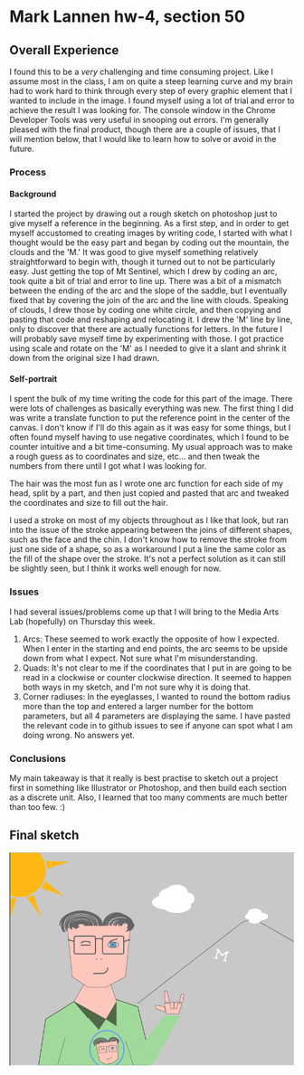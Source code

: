 # Mark Lannen hw-4, section 50

## Overall Experience
I found this to be a *very* challenging and time consuming project. Like I assume most in the class, I am on quite a steep learning curve and my brain had to work hard to think through every step of every graphic element that I wanted to include in the image. I found myself using a lot of trial and error to achieve the result I was looking for. The console window in the Chrome Developer Tools was very useful in snooping out errors. I'm generally pleased with the final product, though there are a couple of issues, that I will mention below, that I would like to learn how to solve or avoid in the future.

### Process
#### Background
I started the project by drawing out a rough sketch on photoshop just to give myself a reference in the beginning. As a first step, and in order to get myself accustomed to creating images by writing code, I started with what I thought would be the easy part and began by coding out the mountain, the clouds and the 'M.' It was good to give myself something relatively straightforward to begin with, though it turned out to not be particularly easy. Just getting the top of Mt Sentinel, which I drew by coding an arc, took quite a bit of trial and error to line up. There was a bit of a mismatch between the ending of the arc and the slope of the saddle, but I eventually fixed that by covering the join of the arc and the line with clouds. Speaking of clouds, I drew those by coding one white circle, and then copying and pasting that code and reshaping and relocating it. I drew the 'M' line by line, only to discover that there are actually functions for letters. In the future I will probably save myself time by experimenting with those. I got practice using scale and rotate on the 'M' as I needed to give it a slant and shrink it down from the original size I had drawn.

#### Self-portrait
I spent the bulk of my time writing the code for this part of the image. There were lots of challenges as basically everything was new. The first thing I did was write a translate function to put the reference point in the center of the canvas. I don't know if I'll do this again as it was easy for some things, but I often found myself having to use negative coordinates, which I found to be counter intuitive and a bit time-consuming. My usual approach was to make a rough guess as to coordinates and size, etc... and then tweak the numbers from there until I got what I was looking for.

The hair was the most fun as I wrote one arc function for each side of my head, split by a part, and then just copied and pasted that arc and tweaked the coordinates and size to fill out the hair.

I used a stroke on most of my objects throughout as I like that look, but ran into the issue of the stroke appearing between the joins of different shapes, such as the face and the chin. I don't know how to remove the stroke from just one side of a shape, so as a workaround I put a line the same color as the fill of the shape over the stroke. It's not a perfect solution as it can still be slightly seen, but I think it works well enough for now.

### Issues

I had several issues/problems come up that I will bring to the Media Arts Lab (hopefully) on Thursday this week.

1. Arcs: These seemed to work exactly the opposite of how I expected. When I enter in the starting and end points, the arc seems to be upside down from what I expect. Not sure what I'm misunderstanding.
2. Quads: It's not clear to me if the coordinates that I put in are going to be read in a clockwise or counter clockwise direction. It seemed to happen both ways in my sketch, and I'm not sure why it is doing that.
3. Corner radiuses: In the eyeglasses, I wanted to round the bottom radius more than the top and entered a larger number for the bottom parameters, but all 4 parameters are displaying the same. I have pasted the relevant code in to github issues to see if anyone can spot what I am doing wrong. No answers yet.

### Conclusions

My main takeaway is that it really is best practise to sketch out a project first in something like Illustrator or Photoshop, and then build each section as a discrete unit. Also, I learned that too many comments are much better than too few.  :)

## Final sketch

![Final sketch](images/hw4-sketch.png)
